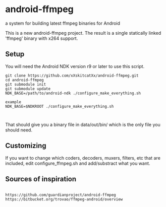 android-ffmpeg
==============

a system for building latest ffmpeg binaries for Android


This is a new android-ffmpeg project.
The result is a single statically linked 'ffmpeg' binary with x264 support. 


Setup
-----
You will need the Android NDK version r9 or later to use this script.







<pre><code>git clone https://github.com/xXskitcatXx/android-ffmpeg.git
cd android-ffmpeg
git submodule init
git submodule update
NDK_BASE=/path/to/android-ndk ./configure_make_everything.sh

example
NDK_BASE=$NDKROOT ./configure_make_everything.sh


</code></pre>





That should give you a binary file in data/out/bin/ which is the only file
you should need.


Customizing
-----------

If you want to change which coders, decoders, muxers, filters, etc that are
included, edit configure_ffmpeg.sh and add/substract what you want.


Sources of inspiration
----------------------
<pre><code>
https://github.com/guardianproject/android-ffmpeg
https://bitbucket.org/trovao/ffmpeg-android/overview
</code></pre>


